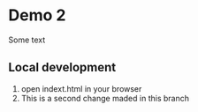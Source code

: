 # Demo 2

Some text

## Local development

1. open indext.html in your browser
2. This is a second change maded in this branch
